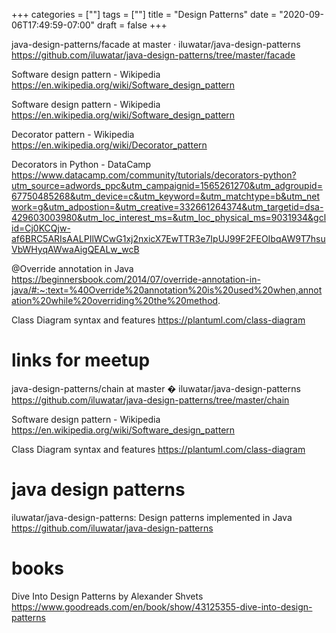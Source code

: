 +++
categories = [""]
tags = [""]
title = "Design Patterns"
date = "2020-09-06T17:49:59-07:00"
draft = false
+++

java-design-patterns/facade at master · iluwatar/java-design-patterns
https://github.com/iluwatar/java-design-patterns/tree/master/facade

Software design pattern - Wikipedia
https://en.wikipedia.org/wiki/Software_design_pattern

Software design pattern - Wikipedia
https://en.wikipedia.org/wiki/Software_design_pattern

Decorator pattern - Wikipedia
https://en.wikipedia.org/wiki/Decorator_pattern

Decorators in Python - DataCamp
https://www.datacamp.com/community/tutorials/decorators-python?utm_source=adwords_ppc&utm_campaignid=1565261270&utm_adgroupid=67750485268&utm_device=c&utm_keyword=&utm_matchtype=b&utm_network=g&utm_adpostion=&utm_creative=332661264374&utm_targetid=dsa-429603003980&utm_loc_interest_ms=&utm_loc_physical_ms=9031934&gclid=Cj0KCQjw-af6BRC5ARIsAALPIlWCwG1xj2nxicX7EwTTR3e7IpUJ99F2FEOIbqAW9T7hsuVbWHyqAWwaAigQEALw_wcB

@Override annotation in Java
https://beginnersbook.com/2014/07/override-annotation-in-java/#:~:text=%40Override%20annotation%20is%20used%20when,annotation%20while%20overriding%20the%20method.

Class Diagram syntax and features
https://plantuml.com/class-diagram

# links for meetup

java-design-patterns/chain at master � iluwatar/java-design-patterns
https://github.com/iluwatar/java-design-patterns/tree/master/chain

Software design pattern - Wikipedia
https://en.wikipedia.org/wiki/Software_design_pattern

Class Diagram syntax and features
https://plantuml.com/class-diagram

# java design patterns
iluwatar/java-design-patterns: Design patterns implemented in Java
https://github.com/iluwatar/java-design-patterns

# books
Dive Into Design Patterns by Alexander Shvets
https://www.goodreads.com/en/book/show/43125355-dive-into-design-patterns

